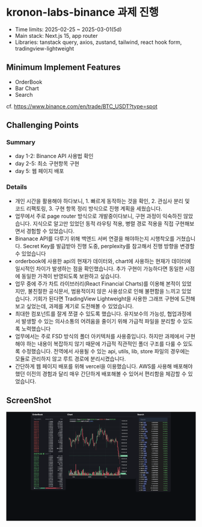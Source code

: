 # kronon-labs-binance 과제 진행

- Time limits: 2025-02-25 ~ 2025-03-01(5d)
- Main stack: Next.js 15, app router
- Libraries: tanstack query, axios, zustand, tailwind, react hook form, tradingview-lightweight

## Minimum Implement Features

- OrderBook
- Bar Chart
- Search

cf. https://www.binance.com/en/trade/BTC_USDT?type=spot

## Challenging Points

### Summary

- day 1-2: Binance API 사용법 확인
- day 2-5: 최소 구현항목 구현
- day 5: 웹 페이지 배포

### Details

- 개인 시간을 활용해야 하다보니, 1. 빠르게 동작하는 것을 확인, 2. 관심사 분리 및 코드 리팩토링, 3. 구현 항목 정리 방식으로 진행 계획을 세웠습니다.
- 업무에서 주로 page router 방식으로 개발중이다보니, 구현 과정이 익숙하진 않았습니다. 지식으로 알고만 있었던 동적 라우팅 적용, 병렬 경로 적용을 직접 구현해보면서 경험할 수 있었습니다.
- Binanace API를 다루기 위해 백엔드 서버 연결을 해야하는지 시행착오를 거쳤습니다. Secret Key를 발급받아 진행 도중, perplexity를 참고해서 진행 방향을 변경할 수 있었습니다
- orderbook에 사용한 api의 현재가 데이터와, chart에 사용하는 현재가 데이터에 일시적인 차이가 발생하는 점을 확인했습니다. 추가 구현이 가능하다면 동일한 시점에 동일한 가격이 반영되도록 보완하고 싶습니다.
- 업무 중에 주가 차트 라이브러리(React Financial Charts)를 이용해 본적이 있었지만, 불친절한 공식문서, 범용적이지 않은 사용성으로 인해 불편함을 느끼고 있었습니다. 기회가 된다면 TradingView Lightweight을 사용한 그래프 구현에 도전해보고 싶었는데, 과제를 계기로 도전해볼 수 있었습니다.
- 최대한 컴포넌트를 잘게 쪼갤 수 있도록 했습니다. 유지보수의 가능성, 협업과정에서 발생할 수 있는 의사소통의 어려움을 줄이기 위해 가급적 파일을 분리할 수 있도록 노력했습니다
- 업무에서는 주로 FSD 방식의 폴더 아키텍처를 사용중입니다. 하지만 과제에서 구현해야 하는 내용이 복잡하지 않기 때문에 가급적 직관적인 폴더 구조를 다룰 수 있도록 수정했습니다. 전역에서 사용될 수 있는 api, utils, lib, store 파일의 경우에는 모듈로 관리하지 않고 루트 경로에 분리시켰습니다.
- 간단하게 웹 페이지 배포를 위해 vercel을 이용했습니다. AWS를 사용해 배포해야 했던 이전의 경험과 달리 매우 간단하게 배포해볼 수 있어서 편리함을 체감할 수 있었습니다.

## ScreenShot

![](/images/main.png)

